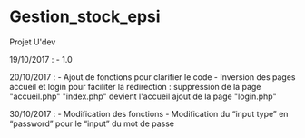 # Gestion_stock_epsi
Projet U'dev

19/10/2017 :
	- 1.0

20/10/2017 :
	- Ajout de fonctions pour clarifier le code
	- Inversion des pages accueil et login pour faciliter la redirection :
		suppression de la page "accueil.php"
		"index.php" devient l'accueil
		ajout de la page "login.php"

30/10/2017 :
	- Modification des fonctions
	- Modification du “input type” en “password” pour le “input” du mot de passe

